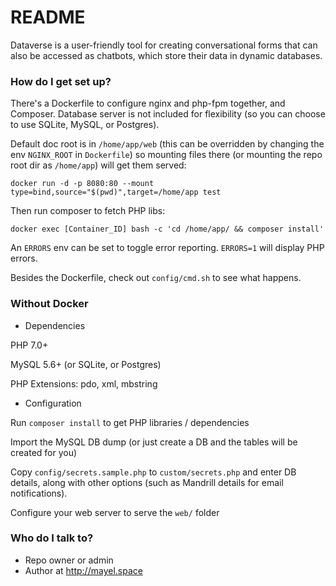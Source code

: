 # README #

Dataverse is a user-friendly tool for creating conversational forms that can also be accessed as chatbots, which store their data in dynamic databases.


### How do I get set up? ###

There's a Dockerfile to configure nginx and php-fpm together, and Composer. Database server is not included for flexibility (so you can choose to use SQLite, MySQL, or Postgres).

Default doc root is in `/home/app/web` (this can be overridden by changing the env `NGINX_ROOT` in `Dockerfile`) so mounting files there (or mounting the repo root dir as `/home/app`) will get them served:

  `docker run -d -p 8080:80 --mount type=bind,source="$(pwd)",target=/home/app test`

Then run composer to fetch PHP libs:

  `docker exec [Container_ID] bash -c 'cd /home/app/ && composer install'`

An `ERRORS` env can be set to toggle error reporting. `ERRORS=1` will display PHP errors.

Besides the Dockerfile, check out `config/cmd.sh` to see what happens.


### Without Docker ###

* Dependencies

PHP 7.0+

MySQL 5.6+ (or SQLite, or Postgres)

PHP Extensions: pdo, xml, mbstring

* Configuration

Run `composer install` to get PHP libraries / dependencies

Import the MySQL DB dump (or just create a DB and the tables will be created for you)

Copy `config/secrets.sample.php` to `custom/secrets.php` and enter DB details, along with other options (such as Mandrill details for email notifications).

Configure your web server to serve the `web/` folder


### Who do I talk to? ###

* Repo owner or admin
* Author at http://mayel.space
